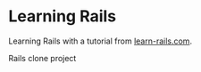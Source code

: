# Learning Rails

Learning Rails with a tutorial from [learn-rails.com](http://learn-rails.com/).

Rails clone project